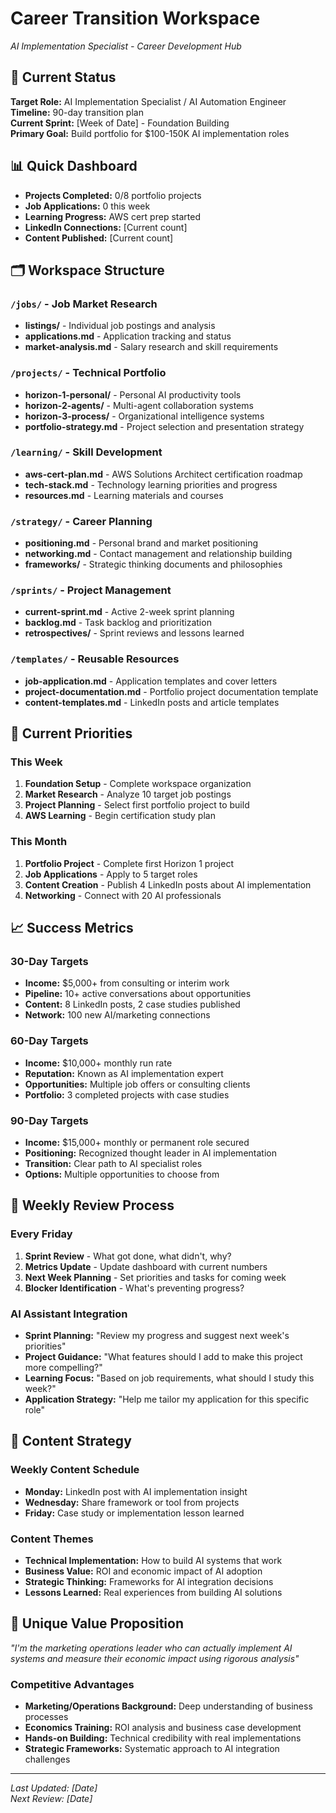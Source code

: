 # Career Transition Workspace
*AI Implementation Specialist - Career Development Hub*

## 🎯 Current Status
**Target Role:** AI Implementation Specialist / AI Automation Engineer  
**Timeline:** 90-day transition plan  
**Current Sprint:** [Week of Date] - Foundation Building  
**Primary Goal:** Build portfolio for $100-150K AI implementation roles

## 📊 Quick Dashboard
- **Projects Completed:** 0/8 portfolio projects
- **Job Applications:** 0 this week
- **Learning Progress:** AWS cert prep started
- **LinkedIn Connections:** [Current count]
- **Content Published:** [Current count]

## 🗂️ Workspace Structure

### `/jobs/` - Job Market Research
- **listings/** - Individual job postings and analysis
- **applications.md** - Application tracking and status
- **market-analysis.md** - Salary research and skill requirements

### `/projects/` - Technical Portfolio
- **horizon-1-personal/** - Personal AI productivity tools
- **horizon-2-agents/** - Multi-agent collaboration systems
- **horizon-3-process/** - Organizational intelligence systems
- **portfolio-strategy.md** - Project selection and presentation strategy

### `/learning/` - Skill Development
- **aws-cert-plan.md** - AWS Solutions Architect certification roadmap
- **tech-stack.md** - Technology learning priorities and progress
- **resources.md** - Learning materials and courses

### `/strategy/` - Career Planning
- **positioning.md** - Personal brand and market positioning
- **networking.md** - Contact management and relationship building
- **frameworks/** - Strategic thinking documents and philosophies

### `/sprints/` - Project Management
- **current-sprint.md** - Active 2-week sprint planning
- **backlog.md** - Task backlog and prioritization
- **retrospectives/** - Sprint reviews and lessons learned

### `/templates/` - Reusable Resources
- **job-application.md** - Application templates and cover letters
- **project-documentation.md** - Portfolio project documentation template
- **content-templates.md** - LinkedIn posts and article templates

## 🚀 Current Priorities

### This Week
1. **Foundation Setup** - Complete workspace organization
2. **Market Research** - Analyze 10 target job postings
3. **Project Planning** - Select first portfolio project to build
4. **AWS Learning** - Begin certification study plan

### This Month
1. **Portfolio Project** - Complete first Horizon 1 project
2. **Job Applications** - Apply to 5 target roles
3. **Content Creation** - Publish 4 LinkedIn posts about AI implementation
4. **Networking** - Connect with 20 AI professionals

## 📈 Success Metrics

### 30-Day Targets
- **Income:** $5,000+ from consulting or interim work
- **Pipeline:** 10+ active conversations about opportunities
- **Content:** 8 LinkedIn posts, 2 case studies published
- **Network:** 100 new AI/marketing connections

### 60-Day Targets
- **Income:** $10,000+ monthly run rate
- **Reputation:** Known as AI implementation expert
- **Opportunities:** Multiple job offers or consulting clients
- **Portfolio:** 3 completed projects with case studies

### 90-Day Targets
- **Income:** $15,000+ monthly or permanent role secured
- **Positioning:** Recognized thought leader in AI implementation
- **Transition:** Clear path to AI specialist roles
- **Options:** Multiple opportunities to choose from

## 🔄 Weekly Review Process

### Every Friday
1. **Sprint Review** - What got done, what didn't, why?
2. **Metrics Update** - Update dashboard with current numbers
3. **Next Week Planning** - Set priorities and tasks for coming week
4. **Blocker Identification** - What's preventing progress?

### AI Assistant Integration
- **Sprint Planning:** "Review my progress and suggest next week's priorities"
- **Project Guidance:** "What features should I add to make this project more compelling?"
- **Learning Focus:** "Based on job requirements, what should I study this week?"
- **Application Strategy:** "Help me tailor my application for this specific role"

## 📝 Content Strategy

### Weekly Content Schedule
- **Monday:** LinkedIn post with AI implementation insight
- **Wednesday:** Share framework or tool from projects
- **Friday:** Case study or implementation lesson learned

### Content Themes
- **Technical Implementation:** How to build AI systems that work
- **Business Value:** ROI and economic impact of AI adoption
- **Strategic Thinking:** Frameworks for AI integration decisions
- **Lessons Learned:** Real experiences from building AI solutions

## 🎯 Unique Value Proposition
*"I'm the marketing operations leader who can actually implement AI systems and measure their economic impact using rigorous analysis"*

### Competitive Advantages
- **Marketing/Operations Background:** Deep understanding of business processes
- **Economics Training:** ROI analysis and business case development
- **Hands-on Building:** Technical credibility with real implementations
- **Strategic Frameworks:** Systematic approach to AI integration challenges

---

*Last Updated: [Date]*  
*Next Review: [Date]*